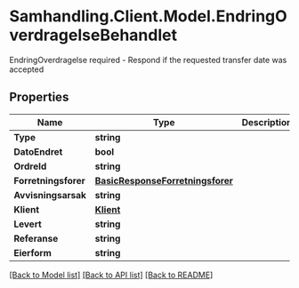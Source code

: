# Samhandling.Client.Model.EndringOverdragelseBehandlet
EndringOverdragelse required - Respond if the requested transfer date was accepted

## Properties

Name | Type | Description | Notes
------------ | ------------- | ------------- | -------------
**Type** | **string** |  | 
**DatoEndret** | **bool** |  | 
**OrdreId** | **string** |  | 
**Forretningsforer** | [**BasicResponseForretningsforer**](BasicResponseForretningsforer.md) |  | 
**Avvisningsarsak** | **string** |  | [optional] 
**Klient** | [**Klient**](Klient.md) |  | [optional] 
**Levert** | **string** |  | [optional] 
**Referanse** | **string** |  | [optional] 
**Eierform** | **string** |  | [optional] 

[[Back to Model list]](../../README.md#documentation-for-models) [[Back to API list]](../../README.md#documentation-for-api-endpoints) [[Back to README]](../../README.md)

